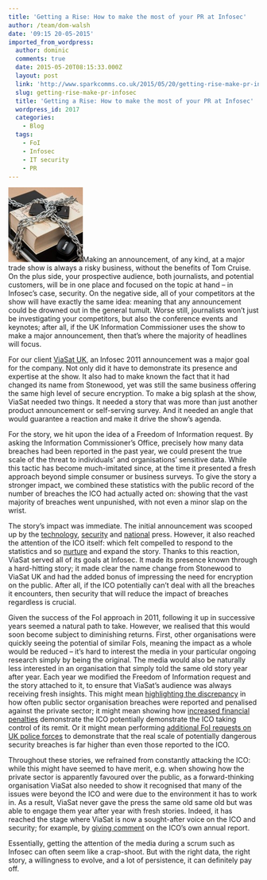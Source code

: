 ```yaml
---
title: 'Getting a Rise: How to make the most of your PR at Infosec'
author: /team/dom-walsh
date: '09:15 20-05-2015'
imported_from_wordpress:
  author: dominic
  comments: true
  date: 2015-05-20T08:15:33.000Z
  layout: post
  link: 'http://www.sparkcomms.co.uk/2015/05/20/getting-rise-make-pr-infosec/'
  slug: getting-rise-make-pr-infosec
  title: 'Getting a Rise: How to make the most of your PR at Infosec'
  wordpress_id: 2017
  categories:
    - Blog
  tags:
    - FoI
    - Infosec
    - IT security
    - PR
---
```


![Info security](Info-security-150x150.jpg)Making an announcement, of any kind, at a major trade show is always a risky business, without the benefits of Tom Cruise. On the plus side, your prospective audience, both journalists, and potential customers, will be in one place and focused on the topic at hand – in Infosec’s case, security. On the negative side, all of your competitors at the show will have exactly the same idea: meaning that any announcement could be drowned out in the general tumult. Worse still, journalists won’t just be investigating your competitors, but also the conference events and keynotes; after all, if the UK Information Commissioner uses the show to make a major announcement, then that’s where the majority of headlines will focus.

For our client [ViaSat UK](http://www.viasat.uk.com/uk/), an Infosec 2011 announcement was a major goal for the company. Not only did it have to demonstrate its presence and expertise at the show. It also had to make known the fact that it had changed its name from Stonewood, yet was still the same business offering the same high level of secure encryption. To make a big splash at the show, ViaSat needed two things. It needed a story that was more than just another product announcement or self-serving survey. And it needed an angle that would guarantee a reaction and make it drive the show’s agenda.

For the story, we hit upon the idea of a Freedom of Information request. By asking the Information Commissioner’s Office, precisely how many data breaches had been reported in the past year, we could present the true scale of the threat to individuals’ and organisations’ sensitive data. While this tactic has become much-imitated since, at the time it presented a fresh approach beyond simple consumer or business surveys. To give the story a stronger impact, we combined these statistics with the public record of the number of breaches the ICO had actually acted on: showing that the vast majority of breaches went unpunished, with not even a minor slap on the wrist.

The story’s impact was immediate. The initial announcement was scooped up by the [technology](http://www.computerworlduk.com/news/it-business/3275642/only-four-organisations-fined-over-data-breaches/), [security](http://www.infosecurity-magazine.com/view/17491/infosecurity-europe-2011-viasat-launches-blistering-attack-on-ico-strategy/) and [national](http://www.guardian.co.uk/uk/blog/2011/apr/20/ico-fines) press. However, it also reached the attention of the ICO itself: which felt compelled to respond to the statistics and so [nurture](http://www.zdnet.co.uk/news/security-management/2011/04/21/ico-criticised-over-fining-policy-40092590/?s_cid=938) and expand the story. Thanks to this reaction, ViaSat served all of its goals at Infosec. It made its presence known through a hard-hitting story; it made clear the name change from Stonewood to ViaSat UK and had the added bonus of impressing the need for encryption on the public. After all, if the ICO potentially can’t deal with all the breaches it encounters, then security that will reduce the impact of breaches regardless is crucial.

Given the success of the FoI approach in 2011, following it up in successive years seemed a natural path to take. However, we realised that this would soon become subject to diminishing returns. First, other organisations were quickly seeing the potential of similar FoIs, meaning the impact as a whole would be reduced – it’s hard to interest the media in your particular ongoing research simply by being the original. The media would also be naturally less interested in an organisation that simply told the same old story year after year. Each year we modified the Freedom of Information request and the story attached to it, to ensure that ViaSat’s audience was always receiving fresh insights. This might mean [highlighting the discrepancy](http://www.bbc.co.uk/news/technology-17843371) in how often public sector organisation breaches were reported and penalised against the private sector; it might mean showing how [increased financial penalties](http://www.theregister.co.uk/2013/04/25/data_breach_foi/) demonstrate the ICO potentially demonstrate the ICO taking control of its remit. Or it might mean performing [additional FoI requests on UK police forces](http://www.v3.co.uk/v3-uk/news/2342907/police-log-more-than-180-000-lost-or-stolen-phones-tablets-and-laptops-over-12-months) to demonstrate that the real scale of potentially dangerous security breaches is far higher than even those reported to the ICO.

Throughout these stories, we refrained from constantly attacking the ICO: while this might have seemed to have merit, e.g. when showing how the private sector is apparently favoured over the public, as a forward-thinking organisation ViaSat also needed to show it recognised that many of the issues were beyond the ICO and were due to the environment it has to work in. As a result, ViaSat never gave the press the same old same old but was able to engage them year after year with fresh stories. Indeed, it has reached the stage where ViaSat is now a sought-after voice on the ICO and security; for example, by [giving comment](http://www.bbc.co.uk/news/technology-28301440) on the ICO’s own annual report.

Essentially, getting the attention of the media during a scrum such as Infosec can often seem like a crap-shoot. But with the right data, the right story, a willingness to evolve, and a lot of persistence, it can definitely pay off.
